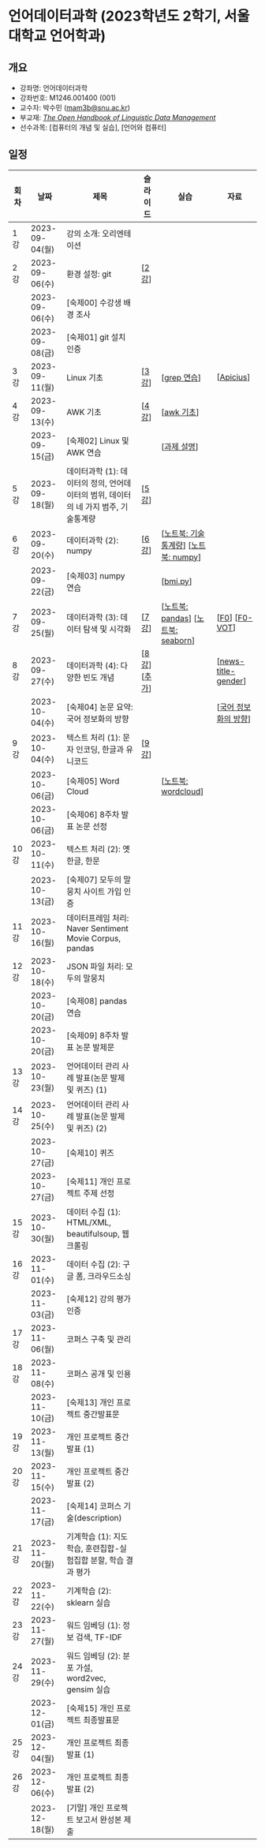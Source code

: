# 언어데이터과학 (2023학년도 2학기, 서울대학교 언어학과)

## 개요

+ 강좌명: 언어데이터과학
+ 강좌번호: M1246.001400 (001)
+ 교수자: 박수민 (mam3b@snu.ac.kr)
+ 부교재: *[The Open Handbook of Linguistic Data Management](https://direct.mit.edu/books/oa-edited-volume/5244/The-Open-Handbook-of-Linguistic-Data-Management)*
+ 선수과목: [컴퓨터의 개념 및 실습], [언어와 컴퓨터]

## 일정

|회차|날짜|제목|슬라이드|실습|자료|
|--|--|--|--|--|--|
|1강|2023-09-04(월)|강의 소개: 오리엔테이션|||
|2강|2023-09-06(수)|환경 설정: git|[[2강](./slides/02-20230906.pdf)]||
||2023-09-06(수)|[숙제00] 수강생 배경 조사||||
||2023-09-08(금)|[숙제01] git 설치 인증||||
|3강|2023-09-11(월)|Linux 기초|[[3강](./slides/03-202309011.pdf)]|[[grep 연습](./notes/03-20230911.MD)]|[[Apicius](https://www.gutenberg.org/ebooks/29728)]|
|4강|2023-09-13(수)|AWK 기초|[[4강](./slides/04-20230913.pdf)]|[[awk 기초](./notes/04-20230913.MD)]|
||2023-09-15(금)|[숙제02] Linux 및 AWK 연습||[[과제 설명](./hw/hw02/hw02-instruction.pdf)]||
|5강|2023-09-18(월)|데이터과학 (1): 데이터의 정의, 언어데이터의 범위, 데이터의 네 가지 범주, 기술통계량|[[5강](./slides/05-20230918.pdf)]||
|6강|2023-09-20(수)|데이터과학 (2): numpy|[[6강](./slides/06-20230920.pdf)]|[[노트북: 기술통계량](./notes/06-20230920-descriptive-statistics.ipynb)] [[노트북: numpy](./notes/06-20230920-numpy-arrays.ipynb)]|
||2023-09-22(금)|[숙제03] numpy 연습||[[bmi.py](./hw/hw03/bmi.py)]||
|7강|2023-09-25(월)|데이터과학 (3): 데이터 탐색 및 시각화|[[7강](./slides/07-20230925.pdf)]|[[노트북: pandas](./notes/07-20230925-pandas-dataframe.ipynb)] [[노트북: seaborn](./notes/07-20230925-visualization.ipynb)]|[[F0](./data/vowel/all-f0.csv)] [[F0-VOT](./data/vowel/women-f0-vot.csv)]|
|8강|2023-09-27(수)|데이터과학 (4): 다양한 빈도 개념|[[8강](./slides/08-20230927.pdf)][[추가](https://github.com/suparklingmin/news-title-gender/blob/main/slides.pdf)]||[[news-title-gender](https://github.com/suparklingmin/news-title-gender)]|
||2023-10-04(수)|[숙제04] 논문 요약: 국어 정보화의 방향|||[[국어 정보화의 방향](https://www.korean.go.kr/nkview/nklife/2015_2/25_0205.pdf)]|
|9강|2023-10-04(수)|텍스트 처리 (1): 문자 인코딩, 한글과 유니코드|[[9강](./slides/09-20231004.pdf)]||
||2023-10-06(금)|[숙제05] Word Cloud||[[노트북: wordcloud](https://github.com/suparklingmin/LingDataSci2023/blob/main/hw/hw05/hw05-word-cloud.ipynb)]||
||2023-10-06(금)|[숙제06] 8주차 발표 논문 선정||||
|10강|2023-10-11(수)|텍스트 처리 (2): 옛한글, 한문|||
||2023-10-13(금)|[숙제07] 모두의 말뭉치 사이트 가입 인증||||
|11강|2023-10-16(월)|데이터프레임 처리: Naver Sentiment Movie Corpus, pandas|||
|12강|2023-10-18(수)|JSON 파일 처리: 모두의 말뭉치|||
||2023-10-20(금)|[숙제08] pandas 연습||||
||2023-10-20(금)|[숙제09] 8주차 발표 논문 발제문||||
|13강|2023-10-23(월)|언어데이터 관리 사례 발표(논문 발제 및 퀴즈) (1)|||
|14강|2023-10-25(수)|언어데이터 관리 사례 발표(논문 발제 및 퀴즈) (2)|||
||2023-10-27(금)|[숙제10] 퀴즈||||
||2023-10-27(금)|[숙제11] 개인 프로젝트 주제 선정||||
|15강|2023-10-30(월)|데이터 수집 (1): HTML/XML, beautifulsoup, 웹 크롤링|||
|16강|2023-11-01(수)|데이터 수집 (2): 구글 폼, 크라우드소싱|||
||2023-11-03(금)|[숙제12] 강의 평가 인증||||
|17강|2023-11-06(월)|코퍼스 구축 및 관리|||
|18강|2023-11-08(수)|코퍼스 공개 및 인용|||
||2023-11-10(금)|[숙제13] 개인 프로젝트 중간발표문||||
|19강|2023-11-13(월)|개인 프로젝트 중간발표 (1)|||
|20강|2023-11-15(수)|개인 프로젝트 중간발표 (2)|||
||2023-11-17(금)|[숙제14] 코퍼스 기술(description)||||
|21강|2023-11-20(월)|기계학습 (1): 지도학습, 훈련집합-실험집합 분할, 학습 결과 평가|||
|22강|2023-11-22(수)|기계학습 (2): sklearn 실습|||
|23강|2023-11-27(월)|워드 임베딩 (1): 정보 검색, TF-IDF|||
|24강|2023-11-29(수)|워드 임베딩 (2): 분포 가설, word2vec, gensim 실습|||
||2023-12-01(금)|[숙제15] 개인 프로젝트 최종발표문||||
|25강|2023-12-04(월)|개인 프로젝트 최종발표 (1)|||
|26강|2023-12-06(수)|개인 프로젝트 최종발표 (2)|||
||2023-12-18(월)|[기말] 개인 프로젝트 보고서 완성본 제출||||
